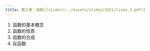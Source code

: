 ```yaml
---
title: 第三章：函数[[slides](../assets/slides/2021/lisan_3.pdf)] 
---
```

1. 函数的基本概念
2. 函数的性质
3. 函数的合成
4. 反函数


